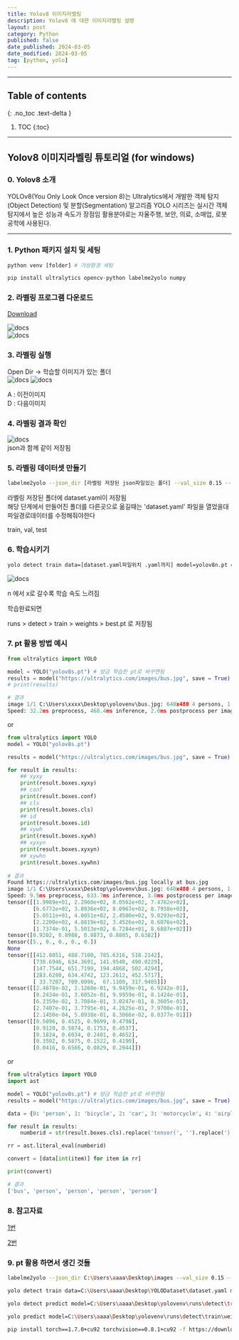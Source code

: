 ```yaml
---
title: Yolov8 이미지라벨링
description: Yolov8 에 대한 이미지라벨링 설명
layout: post
category: Python
published: false
date_published: 2024-03-05
date_modified: 2024-03-05
tag: [python, yolo]
---
```

---
## Table of contents
{: .no_toc .text-delta }

1. TOC
{:toc}
---

<!-- 글의 제목은 ##
    나머지 큰 제목은 ###
    이후 나머지는 4개이상 -->

## Yolov8 이미지라벨링 튜토리얼 (for windows)

### 0. Yolov8 소개
YOLOv8(You Only Look Once version 8)는 Ultralytics에서 개발한 객체 탐지(Object Detection) 및 분할(Segmentation) 알고리즘
YOLO 시리즈는 실시간 객체 탐지에서 높은 성능과 속도가 장점임
활용분야로는 자율주행, 보안, 의료, 소매업, 로봇공학에 사용된다.

---

### 1. Python 패키지 설치 및 세팅
```python
python venv [folder] # 가상환경 세팅

pip install ultralytics opencv-python labelme2yolo numpy
```

### 2. 라벨링 프로그램 다운로드
[Download](https://github.com/wkentaro/labelme)

![docs](/assets/img/Yolov8-1.1.png)<br>
![docs](/assets/img/Yolov8-1.2.png)<br>

### 3. 라벨링 실행
Open Dir -> 학습할 이미지가 있는 폴더<br>
![docs](/assets/img/Yolov8-1.3.png)
![docs](/assets/img/Yolov8-1.4.png)

A : 이전이미지<br>
D : 다음이미지

### 4. 라벨링 결과 확인
![docs](/assets/img/Yolov8-1.5.png)<br>
json과 함께 같이 저장됨<br>

### 5. 라벨링 데이터셋 만들기
```bash
labelme2yolo --json_dir [라벨링 저장된 json파일있는 폴더] --val_size 0.15 --test_size 0.15
```

라벨링 저장된 폴더에 dataset.yaml이 저장됨<br>
해당 단계에서 만들어진 폴더를 다른곳으로 옮길때는 'dataset.yaml' 파일을 열었을대 파일경로데이터를 수정해줘야한다

train, val, test<br>

### 6. 학습시키기
```bash
yolo detect train data=[dataset.yaml파일위치 .yaml까지] model=yolov8n.pt epochs=100 imgsz=640`
```

![docs](/assets/img/Yolov8-1.6.png)<br>

n 에서 x로 갈수록 학습 속도 느려짐<br>

학습완료되면<br>

runs > detect > train > weights > best.pt 로 저장됨<br>

### 7. pt 활용 방법 예시
```python
from ultralytics import YOLO

model = YOLO("yolov8s.pt") # 방금 학습한 pt로 바꾸면됨
results = model("https://ultralytics.com/images/bus.jpg", save = True) # 가져와볼 이미지, 비디오 / save =True 해야 저장, show = True 해야 보여줌
# print(results)

# 결과
image 1/1 C:\Users\xxxx\Desktop\yolovenv\bus.jpg: 640x480 4 persons, 1 bus, 468.4ms
Speed: 32.2ms preprocess, 468.4ms inference, 2.0ms postprocess per image at shape (1, 3, 640, 480)
```
or<br>
```python
from ultralytics import YOLO
model = YOLO("yolov8s.pt")

results = model("https://ultralytics.com/images/bus.jpg", save = True)

for result in results:
    ## xyxy
    print(result.boxes.xyxy)
    ## conf
    print(result.boxes.conf)
    ## cls
    print(result.boxes.cls)
    ## id
    print(result.boxes.id)
    ## xywh
    print(result.boxes.xywh)
    ## xyxyn
    print(result.boxes.xyxyn)
    ## xywhn
    print(result.boxes.xywhn)
    
# 결과
Found https://ultralytics.com/images/bus.jpg locally at bus.jpg
image 1/1 C:\Users\xxxx\Desktop\yolovenv\bus.jpg: 640x480 4 persons, 1 bus, 633.7ms
Speed: 9.5ms preprocess, 633.7ms inference, 3.0ms postprocess per image at shape (1, 3, 640, 480)
tensor([[1.9989e+01, 2.2960e+02, 8.0562e+02, 7.4782e+02],
        [6.6772e+02, 3.8936e+02, 8.0967e+02, 8.7938e+02],
        [5.0511e+01, 4.0051e+02, 2.4500e+02, 9.0293e+02],
        [2.2200e+02, 4.0819e+02, 3.4526e+02, 8.6076e+02],
        [1.7374e-01, 5.5013e+02, 6.7284e+01, 8.6807e+02]])
tensor([0.9202, 0.8988, 0.8873, 0.8805, 0.6382])
tensor([5., 0., 0., 0., 0.])
None
tensor([[412.8051, 488.7100, 785.6316, 518.2142],
        [738.6946, 634.3691, 141.9548, 490.0229],
        [147.7544, 651.7199, 194.4868, 502.4294],
        [283.6280, 634.4742, 123.2612, 452.5717],
        [ 33.7287, 709.0996,  67.1100, 317.9405]])
tensor([[2.4678e-02, 2.1260e-01, 9.9459e-01, 6.9242e-01],
        [8.2434e-01, 3.6052e-01, 9.9959e-01, 8.1424e-01],
        [6.2359e-02, 3.7084e-01, 3.0247e-01, 8.3605e-01],
        [2.7407e-01, 3.7795e-01, 4.2625e-01, 7.9700e-01],
        [2.1450e-04, 5.0938e-01, 8.3066e-02, 8.0377e-01]])
tensor([[0.5096, 0.4525, 0.9699, 0.4798],
        [0.9120, 0.5874, 0.1753, 0.4537],
        [0.1824, 0.6034, 0.2401, 0.4652],
        [0.3502, 0.5875, 0.1522, 0.4190],
        [0.0416, 0.6566, 0.0829, 0.2944]])
```
or<br>

```python
from ultralytics import YOLO
import ast

model = YOLO("yolov8s.pt") # 방금 학습한 pt로 바꾸면됨
results = model("https://ultralytics.com/images/bus.jpg", save = True) # 가져와볼 이미지, 비디오

data = {0: 'person', 1: 'bicycle', 2: 'car', 3: 'motorcycle', 4: 'airplane', 5: 'bus', 6: 'train', 7: 'truck', 8: 'boat', 9: 'traffic light', 10: 'fire hydrant', 11: 'stop sign', 12: 'parking meter', 13: 'bench', 14: 'bird', 15: 'cat', 16: 'dog', 17: 'horse', 18: 'sheep', 19: 'cow', 20: 'elephant', 21: 'bear', 22: 'zebra', 23: 'giraffe', 24: 'backpack', 25: 'umbrella', 26: 'handbag', 27: 'tie', 28: 'suitcase', 29: 'frisbee', 30: 'skis', 31: 'snowboard', 32: 'sports ball', 33: 'kite', 34: 'baseball bat', 35: 'baseball glove', 36: 'skateboard', 37: 'surfboard', 38: 'tennis racket', 39: 'bottle', 40: 'wine glass', 41: 'cup', 42: 'fork', 43: 'knife', 44: 'spoon', 45: 'bowl', 46: 'banana', 47: 'apple', 48: 'sandwich', 49: 'orange', 50: 'broccoli', 51: 'carrot', 52: 'hot dog', 53: 'pizza', 54: 'donut', 55: 'cake', 56: 'chair', 57: 'couch', 58: 'potted plant', 59: 'bed', 60: 'dining table', 61: 'toilet', 62: 'tv', 63: 'laptop', 64: 'mouse', 65: 'remote', 66: 'keyboard', 67: 'cell phone', 68: 'microwave', 69: 'oven', 70: 'toaster', 71: 'sink', 72: 'refrigerator', 73: 'book', 74: 'clock', 75: 'vase', 76: 'scissors', 77: 'teddy bear', 78: 'hair drier', 79: 'toothbrush'}

for result in results:
    numberid = str(result.boxes.cls).replace('tensor(', '').replace(')','')

rr = ast.literal_eval(numberid)

convert = [data[int(item)] for item in rr]

print(convert)

# 결과
['bus', 'person', 'person', 'person', 'person']
```

### 8. 참고자료
[1번](https://made-by-kyu.tistory.com/entry/OpenCV-YOLOv8-%EC%BB%A4%EC%8A%A4%ED%85%80-%ED%95%99%EC%8A%B5-%EB%8D%B0%EC%9D%B4%ED%84%B0-%EB%A7%8C%EB%93%A4%EA%B8%B02)<br>

[2번](https://velog.io/@choonsik_mom/Object-Detection-with-yolo-NAS-zpetis4o)

### 9. pt 활용 하면서 생긴 것들
```bash
labelme2yolo --json_dir C:\Users\aaaa\Desktop\images --val_size 0.15 --test_size 0.15 yaml만들기

yolo detect train data=C:\Users\aaaa\Desktop\YOLODataset\dataset.yaml model=yolov8n.pt epochs=100 imgsz=640

yolo detect predict model=C:\Users\aaaa\Desktop\yolovenv\runs\detect\train\weights\best.pt source=[적용해볼 동영상 파일경로]

yolo predict model=C:\Users\aaaa\Desktop\yolovenv\runs\detect\train\weights\best.pt source='gogogo.JPG'
```

```bash
pip install torch==1.7.0+cu92 torchvision==0.8.1+cu92 -f https://download.pytorch.org/whl/torch_stable.html
```